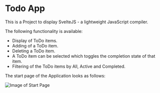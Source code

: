 # Todo App

This is a Project to display SvelteJS - a lightweight JavaScript compiler.

The following functionality is available:

- Display of ToDo items.
- Adding of a ToDo item.
- Deleting a ToDo item.
- A ToDo item can be selected which toggles the completion state of that item.
- Filtering of the ToDo items by All, Active and Completed.

The start page of the Application looks as follows:

![Image of Start Page](https://i.imgur.com/A6lVBl1.png)
